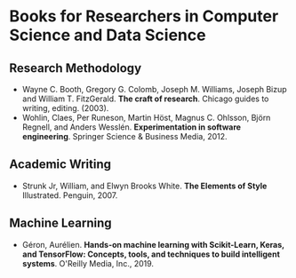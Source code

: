 # Books for Researchers in Computer Science and Data Science

## Research Methodology

* Wayne C. Booth, Gregory G. Colomb, Joseph M. Williams, Joseph Bizup and William T. FitzGerald. **The craft of research**. Chicago guides to writing, editing. (2003).
* Wohlin, Claes, Per Runeson, Martin Höst, Magnus C. Ohlsson, Björn Regnell, and Anders Wesslén. **Experimentation in software engineering**. Springer Science & Business Media, 2012.

## Academic Writing

* Strunk Jr, William, and Elwyn Brooks White. **The Elements of Style** Illustrated. Penguin, 2007.

## Machine Learning

* Géron, Aurélien. **Hands-on machine learning with Scikit-Learn, Keras, and TensorFlow: Concepts, tools, and techniques to build intelligent systems**. O'Reilly Media, Inc., 2019.
